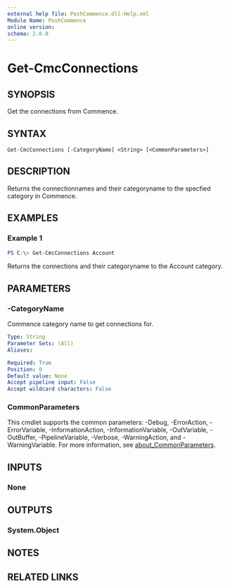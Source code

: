 ```yaml
---
external help file: PoshCommence.dll-Help.xml
Module Name: PoshCommence
online version:
schema: 2.0.0
---
```


# Get-CmcConnections

## SYNOPSIS
Get the connections from Commence.

## SYNTAX

```
Get-CmcConnections [-CategoryName] <String> [<CommonParameters>]
```

## DESCRIPTION
Returns the connectionnames and their categoryname to the specfied category in Commence.

## EXAMPLES

### Example 1
```powershell
PS C:\> Get-CmcConnections Account
```

Returns the connections and their categoryname to the Account category.

## PARAMETERS

### -CategoryName
Commence category name to get connections for.

```yaml
Type: String
Parameter Sets: (All)
Aliases:

Required: True
Position: 0
Default value: None
Accept pipeline input: False
Accept wildcard characters: False
```

### CommonParameters
This cmdlet supports the common parameters: -Debug, -ErrorAction, -ErrorVariable, -InformationAction, -InformationVariable, -OutVariable, -OutBuffer, -PipelineVariable, -Verbose, -WarningAction, and -WarningVariable. For more information, see [about_CommonParameters](http://go.microsoft.com/fwlink/?LinkID=113216).

## INPUTS

### None

## OUTPUTS

### System.Object
## NOTES

## RELATED LINKS